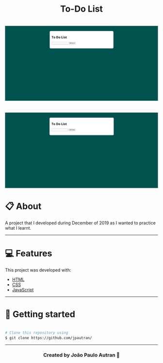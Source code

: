 <h1 align="center">
    To-Do List
</h1>

<h1>
<img src ="assets/img/toDo.png" align="center">
</h1>

<h1>
<img src="assets/img/toDo.gif" align="center">
</h1>

# 📋 About

A project that I developed during December of 2019 as I wanted to practice what I learnt.

---

# 💻 Features 

This project was developed with:
- [HTML](https://developer.mozilla.org/en-US/docs/Web/HTML)
- [CSS](https://developer.mozilla.org/en-US/docs/Web/CSS)
- [JavaScript](https://developer.mozilla.org/en-US/docs/Learn/Getting_started_with_the_web/JavaScript_basics)

---

# 📂 Getting started
```bash

# Clone this repository using
$ git clone https://github.com/jpautran/

```
---

<h3 align="center">
Created by João Paulo Autran 🚀
</h3>            